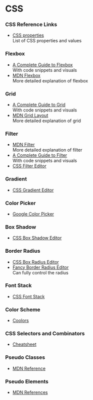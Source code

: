 # CSS

### CSS Reference Links
* [CSS properties](https://developer.mozilla.org/en-US/docs/Web/CSS/Reference)<br>
  List of CSS properties and values

### Flexbox
* [A Complete Guide to Flexbox](https://css-tricks.com/snippets/css/a-guide-to-flexbox/)<br>
  With code snippets and visuals
* [MDN Flexbox](https://developer.mozilla.org/en-US/docs/Learn/CSS/CSS_layout/Flexbox)<br>
  More detailed explanation of flexbox

### Grid
* [A Complete Guide to Grid](https://css-tricks.com/snippets/css/complete-guide-grid/)<br>
  With code snippets and visuals
* [MDN Grid Layout](https://developer.mozilla.org/en-US/docs/Web/CSS/CSS_Grid_Layout)<br>
  More detailed explanation of grid

### Filter
* [MDN Filter](https://developer.mozilla.org/en-US/docs/Web/CSS/filter)<br>
  More detailed explanation of filter
* [A Complete Guide to Filter](https://css-tricks.com/almanac/properties/f/filter/)<br>
  With code snippets and visuals
* [CSS Filter Editor](https://codepen.io/stoumann/pen/MWeNmyb)

### Gradient
* [CSS Gradient Editor](https://cssgradient.io/)

### Color Picker
* [Google Color Picker](https://www.google.com/search?q=color+picker)

### Box Shadow
* [CSS Box Shadow Editor](https://www.cssmatic.com/box-shadow)

### Border Radius
* [CSS Box Radius Editor](https://www.cssmatic.com/border-radius)
* [Fancy Border Radius Editor](https://9elements.github.io/fancy-border-radius/)<br>
  Can fully control the radius

### Font Stack
* [CSS Font Stack](https://www.cssfontstack.com/)

### Color Scheme
* [Coolors](https://coolors.co/palettes/trending)

### CSS Selectors and Combinators
* [Cheatsheet](https://appletree.or.kr/quick_reference_cards/CSS/CSS%20selectors%20cheatsheet.pdf)

### Pseudo Classes
* [MDN Reference](https://developer.mozilla.org/en-US/docs/Web/CSS/Pseudo-classes#Alphabetical_index)

### Pseudo Elements
* [MDN References](https://developer.mozilla.org/en-US/docs/Web/CSS/Pseudo-elements#Index)